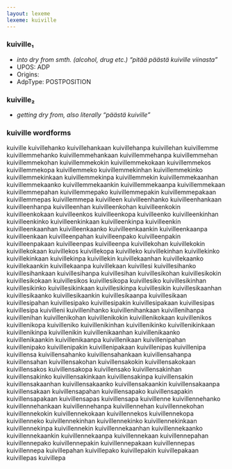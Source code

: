 ```yaml
---
layout: lexeme
lexeme: kuiville
---
```


###  kuiville₁

* _into dry from smth. (alcohol, drug etc.) “pitää päästä kuiville viinasta”_
* UPOS:  ADP
* Origins: 
* AdpType:  POSTPOSITION


###  kuiville₂

* _getting dry from, also literally “päästä kuiville”_


### kuiville wordforms

kuiville
kuivillehanko
kuivillehankaan
kuivillehanpa
kuivillehan
kuivillemme
kuivillemmehanko
kuivillemmehankaan
kuivillemmehanpa
kuivillemmehan
kuivillemmekohan
kuivillemmekokin
kuivillemmekokaan
kuivillemmekos
kuivillemmekopa
kuivillemmeko
kuivillemmekinhan
kuivillemmekinko
kuivillemmekinkaan
kuivillemmekinpa
kuivillemmekin
kuivillemmekaanhan
kuivillemmekaanko
kuivillemmekaankin
kuivillemmekaanpa
kuivillemmekaan
kuivillemmepahan
kuivillemmepako
kuivillemmepakin
kuivillemmepakaan
kuivillemmepas
kuivillemmepa
kuivilleen
kuivilleenhanko
kuivilleenhankaan
kuivilleenhanpa
kuivilleenhan
kuivilleenkohan
kuivilleenkokin
kuivilleenkokaan
kuivilleenkos
kuivilleenkopa
kuivilleenko
kuivilleenkinhan
kuivilleenkinko
kuivilleenkinkaan
kuivilleenkinpa
kuivilleenkin
kuivilleenkaanhan
kuivilleenkaanko
kuivilleenkaankin
kuivilleenkaanpa
kuivilleenkaan
kuivilleenpahan
kuivilleenpako
kuivilleenpakin
kuivilleenpakaan
kuivilleenpas
kuivilleenpa
kuivillekohan
kuivillekokin
kuivillekokaan
kuivillekos
kuivillekopa
kuivilleko
kuivillekinhan
kuivillekinko
kuivillekinkaan
kuivillekinpa
kuivillekin
kuivillekaanhan
kuivillekaanko
kuivillekaankin
kuivillekaanpa
kuivillekaan
kuivillesi
kuivillesihanko
kuivillesihankaan
kuivillesihanpa
kuivillesihan
kuivillesikohan
kuivillesikokin
kuivillesikokaan
kuivillesikos
kuivillesikopa
kuivillesiko
kuivillesikinhan
kuivillesikinko
kuivillesikinkaan
kuivillesikinpa
kuivillesikin
kuivillesikaanhan
kuivillesikaanko
kuivillesikaankin
kuivillesikaanpa
kuivillesikaan
kuivillesipahan
kuivillesipako
kuivillesipakin
kuivillesipakaan
kuivillesipas
kuivillesipa
kuivilleni
kuivillenihanko
kuivillenihankaan
kuivillenihanpa
kuivillenihan
kuivillenikohan
kuivillenikokin
kuivillenikokaan
kuivillenikos
kuivillenikopa
kuivilleniko
kuivillenikinhan
kuivillenikinko
kuivillenikinkaan
kuivillenikinpa
kuivillenikin
kuivillenikaanhan
kuivillenikaanko
kuivillenikaankin
kuivillenikaanpa
kuivillenikaan
kuivillenipahan
kuivillenipako
kuivillenipakin
kuivillenipakaan
kuivillenipas
kuivillenipa
kuivillensa
kuivillensahanko
kuivillensahankaan
kuivillensahanpa
kuivillensahan
kuivillensakohan
kuivillensakokin
kuivillensakokaan
kuivillensakos
kuivillensakopa
kuivillensako
kuivillensakinhan
kuivillensakinko
kuivillensakinkaan
kuivillensakinpa
kuivillensakin
kuivillensakaanhan
kuivillensakaanko
kuivillensakaankin
kuivillensakaanpa
kuivillensakaan
kuivillensapahan
kuivillensapako
kuivillensapakin
kuivillensapakaan
kuivillensapas
kuivillensapa
kuivillenne
kuivillennehanko
kuivillennehankaan
kuivillennehanpa
kuivillennehan
kuivillennekohan
kuivillennekokin
kuivillennekokaan
kuivillennekos
kuivillennekopa
kuivillenneko
kuivillennekinhan
kuivillennekinko
kuivillennekinkaan
kuivillennekinpa
kuivillennekin
kuivillennekaanhan
kuivillennekaanko
kuivillennekaankin
kuivillennekaanpa
kuivillennekaan
kuivillennepahan
kuivillennepako
kuivillennepakin
kuivillennepakaan
kuivillennepas
kuivillennepa
kuivillepahan
kuivillepako
kuivillepakin
kuivillepakaan
kuivillepas
kuivillepa

